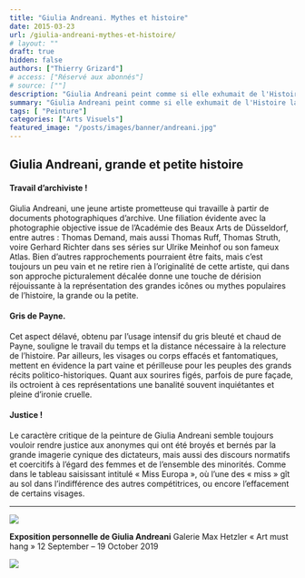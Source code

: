 ```yaml
---
title: "Giulia Andreani. Mythes et histoire"
date: 2015-03-23
url: /giulia-andreani-mythes-et-histoire/
# layout: ""
draft: true
hidden: false
authors: ["Thierry Grizard"]
# access: ["Réservé aux abonnés"]
# source: [""]
description: "Giulia Andreani peint comme si elle exhumait de l'Histoire la petite histoire des fictions/mythes politiques et totalitaires qu'elle déstructure avec ironie"
summary: "Giulia Andreani peint comme si elle exhumait de l'Histoire la petite histoire des fictions/mythes politiques et totalitaires qu'elle déstructure avec ironie"
tags: [ "Peinture"]
categories: ["Arts Visuels"]
featured_image: "/posts/images/banner/andreani.jpg"
---
```

## Giulia Andreani, grande et petite histoire

#### Travail d’archiviste !

Giulia Andreani, une jeune artiste prometteuse qui travaille à partir de documents photographiques d’archive. Une filiation évidente avec la photographie objective issue de l’Académie des Beaux Arts de Düsseldorf, entre autres : Thomas Demand, mais aussi Thomas Ruff, Thomas Struth, voire Gerhard Richter dans ses séries sur Ulrike Meinhof ou son fameux Atlas. Bien d’autres rapprochements pourraient être faits, mais c’est toujours un peu vain et ne retire rien à l’originalité de cette artiste, qui dans son approche picturalement décalée donne une touche de dérision réjouissante à la représentation des grandes icônes ou mythes populaires de l’histoire, la grande ou la petite.

#### Gris de Payne.

Cet aspect délavé, obtenu par l’usage intensif du gris bleuté et chaud de Payne, souligne le travail du temps et la distance nécessaire à la relecture de l’histoire. Par ailleurs, les visages ou corps effacés et fantomatiques, mettent en évidence la part vaine et périlleuse pour les peuples des grands récits politico-historiques. Quant aux sourires figés, parfois de pure façade, ils octroient à ces représentations une banalité souvent inquiétantes et pleine d’ironie cruelle.

#### Justice !

Le caractère critique de la peinture de Giulia Andreani semble toujours vouloir rendre justice aux anonymes qui ont été broyés et bernés par la grande imagerie cynique des dictateurs, mais aussi des discours normatifs et coercitifs à l’égard des femmes et de l’ensemble des minorités. Comme dans le tableau saisissant intitulé « Miss Europa », où l’une des « miss » gît au sol dans l’indifférence des autres compétitrices, ou encore l’effacement de certains visages.

---

![](/posts/images/andreani/giulia_andreanipaintingnarrationhistorygrispayne.005.jpg)

**Exposition personnelle de Giulia Andreani**
Galerie Max Hetzler
« Art must hang »
12 September – 19 October 2019

![](/posts/images/andreani/giulia-andreani_solo-show_max-hetzler_paris_2019.008.jpg) 